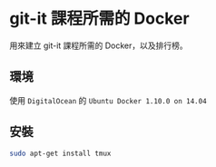 # git-it 課程所需的 Docker

用來建立 git-it 課程所需的 Docker，以及排行榜。

## 環境

使用 `DigitalOcean` 的 `Ubuntu Docker 1.10.0 on 14.04`

## 安裝

```sh
sudo apt-get install tmux
```
